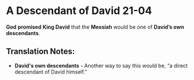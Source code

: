 A Descendant of David 21-04
=============================


**God** **promised** **King David** that the **Messiah** would be one
of **David’s own descendants**.

Translation Notes:
------------------

-   **David's own descendants** - Another way to say this would be, “a
    direct descendant of David himself.”

